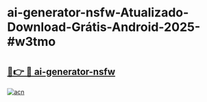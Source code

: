 # ai-generator-nsfw-Atualizado-Download-Grátis-Android-2025-#w3tmo

# <h2><a href="https://ainizakaria.my?title=ai-generator-nsfw&ref=24M">🔗👉 🔴 ai-generator-nsfw</a></h2>

[![acn](https://github.com/user-attachments/assets/0f9c940e-d8b0-45ae-aac7-cd30a18b3e1c)](https://ainizakaria.my?title=ai-generator-nsfw&ref=24M)

